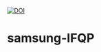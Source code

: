 [![DOI](https://zenodo.org/badge/263837539.svg)](https://zenodo.org/badge/latestdoi/263837539)

# samsung-IFQP
